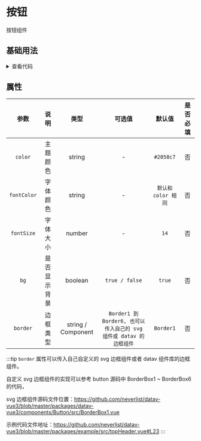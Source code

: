 <!-- 加载 demo 组件 start -->
<script setup>
import demo from './demo.vue'
</script>
<!-- 加载 demo 组件 end -->

<!-- 正文开始 -->

# 按钮 <Badge type="tip" text="1.6.0" />

按钮组件

## 基础用法
<ClientOnly>
  <demo />
</ClientOnly>
<details>
<summary>查看代码</summary>

<<< @/Other/Button/demo.vue

</details>

## 属性
参数 | 说明 | 类型 | 可选值 | 默认值 | 是否必填
:-: | :-: | :-: | :-: | :-: | :-:
`color` | 主题颜色 | string | - | `#2058c7` | 否 
`fontColor` | 字体颜色 | string | - | `默认和 color 相同` | 否
`fontSize` | 字体大小 | number | - | `14` | 否
`bg` | 是否显示背景 | boolean | `true / false` | `true` | 否
`border` | 边框类型 | string / Component | `Border1 到 Border6, 也可以传入自己的 svg 组件或 datav 的边框组件` | `Border1` | 否

:::tip
`border` 属性可以传入自己自定义的 svg 边框组件或者 datav 组件库的边框组件。

自定义 svg 边框组件的实现可以参考 button 源码中 BorderBox1 ~ BorderBox6 的代码，

svg 边框组件源码文件位置：https://github.com/neverlist/datav-vue3/blob/master/packages/datav-vue3/components/Button/src/BorderBox1.vue

示例代码文件地址：https://github.com/neverlist/datav-vue3/blob/master/packages/example/src/topHeader.vue#L23
:::
